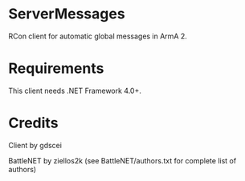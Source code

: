ServerMessages
==============

RCon client for automatic global messages in ArmA 2.

Requirements
============

This client needs .NET Framework 4.0+.

Credits
=======
Client by gdscei

BattleNET by ziellos2k (see BattleNET/authors.txt for complete list of authors)
